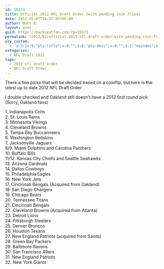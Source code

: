 ```yaml
---
id: 10373
title: Official 2012 NFL Draft Order (with pending coin flips)
date: 2012-02-07T10:27:03+00:00
author: Matt B.
layout: post
guid: https://backseatfan.com/?p=10373
permalink: /2012/02/official-2012-nfl-draft-order-with-pending-coin-flips/
ply_custom:
  - 'a:3:{s:9:"ply-title";s:0:"";s:8:"ply-desc";s:0:"";s:7:"noindex";s:0:"";}'
categories:
  - NFL Draft 2012
tags:
  - 2012 nfl draft order
  - NFL Draft Order
---
```


<div class="entry">
  <p>
    There a few picks that will be decided based on a coinflip, but here is the latest up to date 2012 NFL Draft Order
  </p>

  <p>
    I double checked and Oakland still doesn't have a 2012 first round pick (Sorry, Oakland fans)
  </p>

  <p>
    1. Indianapolis Colts<br /> 2. St. Louis Rams<br /> 3. Minnesota Vikings<br /> 4. Cleveland Browns<br /> 5. Tampa Bay Buccanneers<br /> 6. Washington Redskins<br /> 7. Jacksonville Jaguars<br /> 8/9. Miami Dolphins and Carolina Panthers<br /> 10. Buffalo Bills<br /> 11/12. Kansas City Chiefs and Seattle Seahawks<br /> 13. Arizona Cardinals<br /> 14. Dallas Cowboys<br /> 15. Philadelphia Eagles<br /> 16. New York Jets<br /> 17. Cincinnati Bengals (Acquired from Oakland)<br /> 18. San Diego Chargers<br /> 19. Chicago Bears<br /> 20. Tennessee Titans<br /> 21. Cincinnati Bengals<br /> 22. Cleveland Browns (Acquired from Atlanta)<br /> 23. Detroit Lions<br /> 24. Pittsburgh Steelers<br /> 25. Denver Broncos<br /> 26. Houston Texans<br /> 27. New England Patriots (acquired from Saints)<br /> 28. Green Bay Packers<br /> 29. Baltimore Ravens<br /> 30. San Francisco 49ers<br /> 31. New England Patriots<br /> 32. New York Giants
  </p>
</div>
